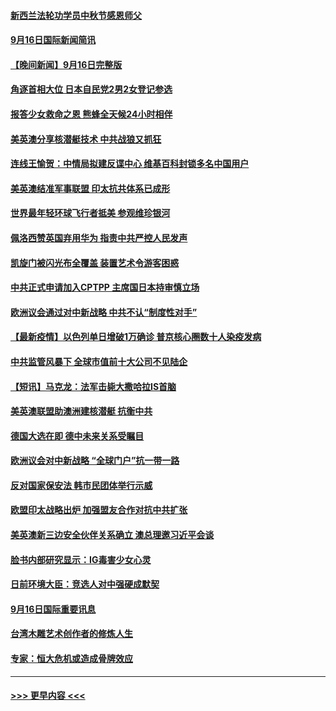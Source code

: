 #### [新西兰法轮功学员中秋节感恩师父](../pages/prog202/a103218691.md?t=09171801) 
#### [9月16日国际新闻简讯](../pages/prog202/a103218657.md?t=09171801) 
#### [【晚间新闻】9月16日完整版](../pages/prog202/a103218429.md?t=09171801) 
#### [角逐首相大位 日本自民党2男2女登记参选](../pages/prog202/a103218513.md?t=09171801) 
#### [报答少女救命之恩 熊蜂全天候24小时相伴](../pages/prog202/a103217768.md?t=09171801) 
#### [美英澳分享核潜艇技术 中共战狼又抓狂](../pages/prog202/a103218258.md?t=09171801) 
#### [连线王愉贺：中情局拟建反谍中心 维基百科封锁多名中国用户](../pages/prog202/a103217411.md?t=09171801) 
#### [美英澳结准军事联盟 印太抗共体系已成形](../pages/prog202/a103218286.md?t=09171801) 
#### [世界最年轻环球飞行者抵美 参观维珍银河](../pages/prog202/a103218235.md?t=09171801) 
#### [佩洛西赞英国弃用华为 指责中共严控人民发声](../pages/prog202/a103218060.md?t=09171801) 
#### [凯旋门被闪光布全覆盖 装置艺术令游客困惑](../pages/prog202/a103218179.md?t=09171801) 
#### [中共正式申请加入CPTPP 主席国日本持审慎立场](../pages/prog202/a103218149.md?t=09171801) 
#### [欧洲议会通过对中新战略 中共不认“制度性对手”](../pages/prog202/a103218116.md?t=09171801) 
#### [【最新疫情】以色列单日增破1万确诊 普京核心圈数十人染疫发病](../pages/prog202/a103218067.md?t=09171801) 
#### [中共监管风暴下 全球市值前十大公司不见陆企](../pages/prog202/a103217952.md?t=09171801) 
#### [【短讯】马克龙：法军击毙大撒哈拉IS首脑](../pages/prog202/a103218044.md?t=09171801) 
#### [美英澳联盟助澳洲建核潜艇 抗衡中共](../pages/prog202/a103217992.md?t=09171801) 
#### [德国大选在即 德中未来关系受瞩目](../pages/prog202/a103217969.md?t=09171801) 
#### [欧洲议会对中新战略 “全球门户”抗一带一路](../pages/prog202/a103217965.md?t=09171801) 
#### [反对国家保安法 韩市民团体举行示威](../pages/prog202/a103217960.md?t=09171801) 
#### [欧盟印太战略出炉 加强盟友合作对抗中共扩张](../pages/prog202/a103217899.md?t=09171801) 
#### [美英澳新三边安全伙伴关系确立 澳总理邀习近平会谈](../pages/prog202/a103217849.md?t=09171801) 
#### [脸书内部研究显示：IG毒害少女心灵](../pages/prog202/a103217302.md?t=09171801) 
#### [日前环境大臣：竞选人对中强硬成默契](../pages/prog202/a103217711.md?t=09171801) 
#### [9月16日国际重要讯息](../pages/prog202/a103217706.md?t=09171801) 
#### [台湾木雕艺术创作者的修炼人生](../pages/prog202/a103217696.md?t=09171801) 
#### [专家：恒大危机或造成骨牌效应](../pages/prog202/a103217675.md?t=09171801) 

----
#### [ >>> 更早内容 <<< ](../indexes/prog202-earlier.md)
